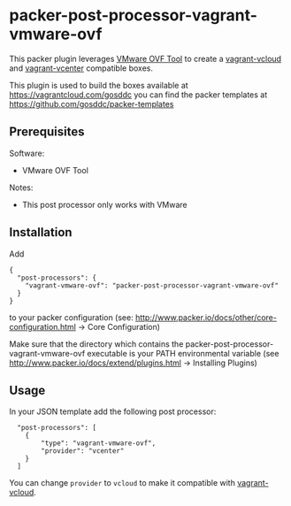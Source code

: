 # packer-post-processor-vagrant-vmware-ovf

This packer plugin leverages [VMware OVF Tool](http://www.vmware.com/support/developer/ovf) to create a [vagrant-vcloud](https://github.com/frapposelli/vagrant-vcloud) and [vagrant-vcenter](https://github.com/gosddc/vagrant-vcenter) compatible boxes.

This plugin is used to build the boxes available at https://vagrantcloud.com/gosddc you can find the packer templates at https://github.com/gosddc/packer-templates

## Prerequisites

Software:

  * VMware OVF Tool
  
Notes:

  * This post processor only works with VMware

## Installation

Add

```
{
  "post-processors": {
    "vagrant-vmware-ovf": "packer-post-processor-vagrant-vmware-ovf"
  }
}
```

to your packer configuration (see: http://www.packer.io/docs/other/core-configuration.html -> Core Configuration)

Make sure that the directory which contains the packer-post-processor-vagrant-vmware-ovf executable is your PATH environmental variable (see http://www.packer.io/docs/extend/plugins.html -> Installing Plugins)

## Usage

In your JSON template add the following post processor:

```
  "post-processors": [
    {
        "type": "vagrant-vmware-ovf",
        "provider": "vcenter"
    }
  ]
```

You can change ```provider``` to ```vcloud``` to make it compatible with [vagrant-vcloud](https://github.com/frapposelli/vagrant-vcloud).
